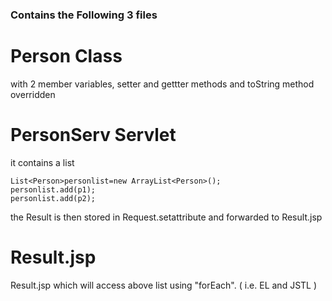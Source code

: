 ### Contains the Following 3 files 
# Person Class

with 2 member variables, setter and gettter methods and toString method overridden

# PersonServ Servlet
it contains a list
```
List<Person>personlist=new ArrayList<Person>();
personlist.add(p1);
personlist.add(p2);
```

the Result is then stored in Request.setattribute and forwarded to Result.jsp

# Result.jsp
Result.jsp which will access above list using "forEach". ( i.e. EL and JSTL )

